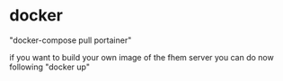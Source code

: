 # docker

"docker-compose pull portainer"

if you want to build your own image of the fhem server you can do now following
"docker up"

